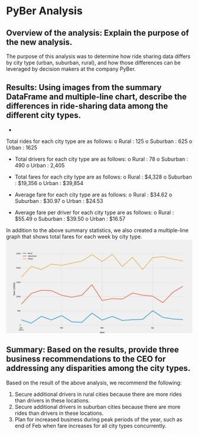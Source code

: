 # PyBer Analysis

## Overview of the analysis: Explain the purpose of the new analysis.

The purpose of this analysis was to determine how ride sharing data differs by city type (urban, suburban, rural), and how those differences can be leveraged by decision makers at the company PyBer. 

## Results: Using images from the summary DataFrame and multiple-line chart, describe the differences in ride-sharing data among the different city types.
-	
Total rides for each city type are as follows:
o	Rural : 125
o	Suburban : 625
o	Urban : 1625

-	Total drivers for each city type are as follows:
o	Rural : 78
o	Suburban : 490
o	Urban : 2,405

-	Total fares for each city type are as follows:
o	Rural : $4,328
o	Suburban : $19,356
o	Urban : $39,854

-	Average fare for each city type are as follows:
o	Rural : $34.62
o	Suburban : $30.97
o	Urban : $24.53

-	Average fare per driver for each city type are as follows:
o	Rural : $55.49
o	Suburban : $39.50
o	Urban : $16.57

In addition to the above summary statistics, we also created a multiple-line graph that shows total fares for each week by city type.
![Figure 1](https://raw.githubusercontent.com/AMHembrough/PyBer_Analysis/main/Resources/Resources/Fig1.png) 

## Summary: Based on the results, provide three business recommendations to the CEO for addressing any disparities among the city types.

Based on the result of the above analysis, we recommend the following: 
1.	Secure additional drivers in rural cities because there are more rides than drivers in these locations. 
2.	Secure additional drivers in suburban cities because there are more rides than drivers in these locations. 
3.	Plan for increased business during peak periods of the year, such as end of Feb when fare increases for all city types concurrently. 